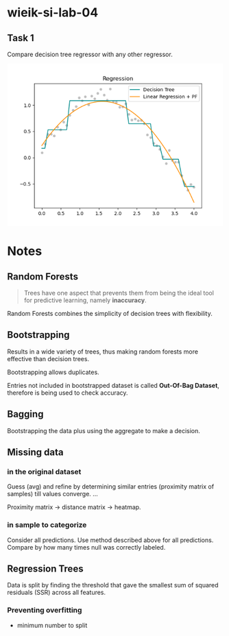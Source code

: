 # wieik-si-lab-04

## Task 1

Compare decision tree regressor with any other regressor.

![task-1-chart](output/01.png)

# Notes

## Random Forests

> Trees have one aspect that prevents them from being the ideal tool for predictive learning, namely **inaccuracy**.

Random Forests combines the simplicity of decision trees with flexibility.

## Bootstrapping

Results in a wide variety of trees, thus making random forests more effective than decision trees.

Bootstrapping allows duplicates.

Entries not included in bootstrapped dataset is called **Out-Of-Bag Dataset**, therefore is being used to check accuracy.

## Bagging

Bootstrapping the data plus using the aggregate to make a decision.

## Missing data

### in the original dataset

Guess (avg) and refine by determining similar entries (proximity matrix of samples) till values converge. ...

Proximity matrix -> distance matrix -> heatmap.

### in sample to categorize

Consider all predictions. Use method described above for all predictions. Compare by how many times null was correctly labeled.

## Regression Trees

Data is split by finding the threshold that gave the smallest sum of squared residuals (SSR) across all features.

### Preventing overfitting

- minimum number to split
